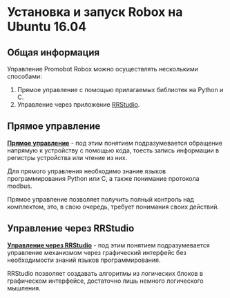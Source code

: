 # Установка и запуск Robox на Ubuntu 16.04
## Общая информация
Управление Promobot Robox можно осуществлять несколькими способами:

1. Прямое управление с помощью прилагаемых библиотек на Python и С.
2. Управление через приложение [RRStudio](/RRStudio).

## Прямое управление
**[Прямое управление](/Robox/direct_control_ubuntu)** - под этим понятием подразумевается обращение напрямую к устройству с помощью кода, тоесть запись информации в регистры устройства или чтение из них.

Для прямого управления необходимо знание языков программирования Python или С, а также понимание протокола modbus.

Прямое управление позволяет получить полный контроль над комплектом, это, в свою очередь, требует понимания своих действий.

## Управление через RRStudio
**[Управление через RRStudio](/Robox/rrs_control_ubuntu)** - под этим понятием подразумевается управление механизмом через графический интерфейс без необходимости знаний языков программирования. 

RRStudio позволяет создавать алгоритмы из логических блоков в графическом интерфейсе, достаточно лишь немного логического мышления.